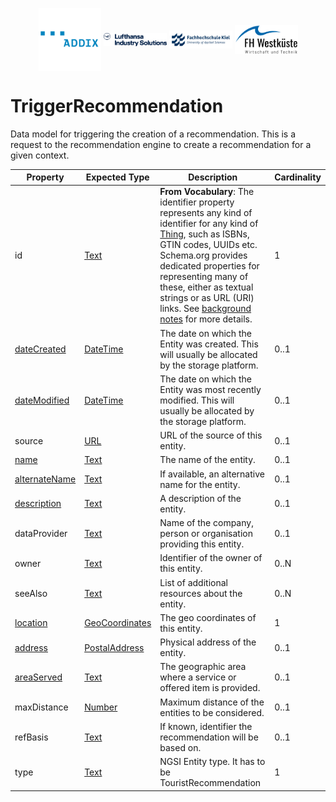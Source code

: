 <!-- Header Area begin --->
<p align="center">
  <img align="center" padding="50px" src="../../resources/addix.svg" width="20%" />
  <img align="center" src="../../resources/lhind.png" width="20%" />
  <img align="center" src="../../resources/fh-kiel.png" width="20%" />
  <img align="center" src="../../resources/fh-westkueste.svg" width="20%" />
</p>
<!-- Header Area end --->

# TriggerRecommendation

Data model for triggering the creation of a recommendation. This is a request to the recommendation engine to create a recommendation for a given context.

|Property|Expected Type|Description|Cardinality|
|---|---|---|---|
|id|[Text](https://schema.org/Text)|**From Vocabulary**: The identifier property represents any kind of identifier for any kind of [Thing](https://schema.org/Thing), such as ISBNs, GTIN codes, UUIDs etc. Schema.org provides dedicated properties for representing many of these, either as textual strings or as URL (URI) links. See [background notes](http://schema.org/docs/datamodel.html#identifierBg) for more details.|1|
|[dateCreated](https://schema.org/dateCreated)|[DateTime](https://schema.org/DateTime)|The date on which the Entity was created. This will usually be allocated by the storage platform.|0..1|
|[dateModified](https://schema.org/dateModified)|[DateTime](https://schema.org/DateTime)|The date on which the Entity was most recently modified. This will usually be allocated by the storage platform.|0..1|
|source|[URL](https://schema.org/URL)|URL of the source of this entity.|0..1|
|[name](https://schema.org/name)|[Text](https://schema.org/Text)|The name of the entity.|0..1|
|[alternateName](https://schema.org/alternateName)|[Text](https://schema.org/Text)|If available, an alternative name for the entity.|0..1|
|[description](https://schema.org/description)|[Text](https://schema.org/Text)|A description of the entity.|0..1|
|dataProvider|[Text](https://schema.org/Text)|Name of the company, person or organisation providing this entity.|0..1|
|owner|[Text](https://schema.org/Text)|Identifier of the owner of this entity.|0..N|
|seeAlso|[Text](https://schema.org/Text)|List of additional resources about the entity.|0..N|
|[location](https://schema.org/location)|[GeoCoordinates](https://schema.org/GeoCoordinates)|The geo coordinates of this entity.|1|
|[address](https://schema.org/address)|[PostalAddress](https://schema.org/PostalAddress)|Physical address of the entity.|0..1|
|[areaServed](https://schema.org/areaServed)|[Text](https://schema.org/Text)|The geographic area where a service or offered item is provided.|0..1|
|maxDistance|[Number](https://schema.org/Number)|Maximum distance of the entities to be considered.|0..1|
|refBasis|[Text](https://schema.org/Text)|If known, identifier the recommendation will be based on.|0..1|
|type|[Text](https://schema.org/Text)|NGSI Entity type. It has to be TouristRecommendation|1|